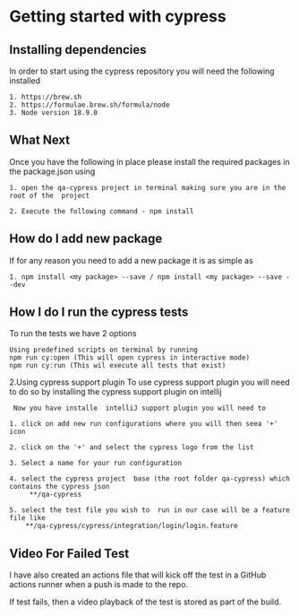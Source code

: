 # Getting started with cypress

## Installing dependencies
In order to  start using the cypress repository you will need the following installed

    1. https://brew.sh
    2. https://formulae.brew.sh/formula/node
    3. Node version 18.9.0

## What Next
Once you  have the following  in place please  install the required packages in the package.json using

    1. open the qa-cypress project in terminal making sure you are in the root of the  project  

    2. Execute the following command - npm install


## How do I add new package
If for any reason you need to add a new package it is as simple as

    1. npm install <my package> --save / npm install <my package> --save --dev


## How I do I run the cypress tests

To run the tests  we have 2 options

    Using predefined scripts on terminal by running 
    npm run cy:open (This will open cypress in interactive mode)
    npm run cy:run (This wil execute all tests that exist)

2.Using cypress support plugin
To use cypress support plugin you will need to do so by installing the cypress support plugin on intellij

     Now you have installe  intelliJ support plugin you will need to
    
    1. click on add new run configurations where you will then seea '+' icon
    
    2. click on the '+' and select the cypress logo from the list
    
    3. Select a name for your run configuration
    
    4. select the cypress project  base (the root folder qa-cypress) which contains the cypress json 
         **/qa-cypress
         
    5. select the test file you wish to  run in our case will be a feature  file like 
        **/qa-cypress/cypress/integration/login/login.feature 



## Video For Failed Test
I have also created an actions file that will kick off the test in a GitHub actions runner when a push is made to the repo.

If test fails, then a video playback of the test is stored as part of the build.